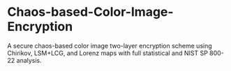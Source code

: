 # Chaos-based-Color-Image-Encryption
A secure chaos-based color image two-layer encryption scheme using Chirikov, LSM+LCG, and Lorenz maps with full statistical and NIST SP 800-22 analysis.
